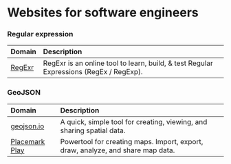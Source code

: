 # Websites for software engineers

### Regular expression
Domain | Description | 
|:---|:---|
| [RegExr](https://regexr.com/) | RegExr is an online tool to learn, build, & test Regular Expressions (RegEx / RegExp). |

### GeoJSON
Domain | Description | 
|:---|:---|
| [geojson.io](https://geojson.io/) | A quick, simple tool for creating, viewing, and sharing spatial data. |
| [Placemark Play](https://play.placemark.io/) | Powertool for creating maps. Import, export, draw, analyze, and share map data. |
